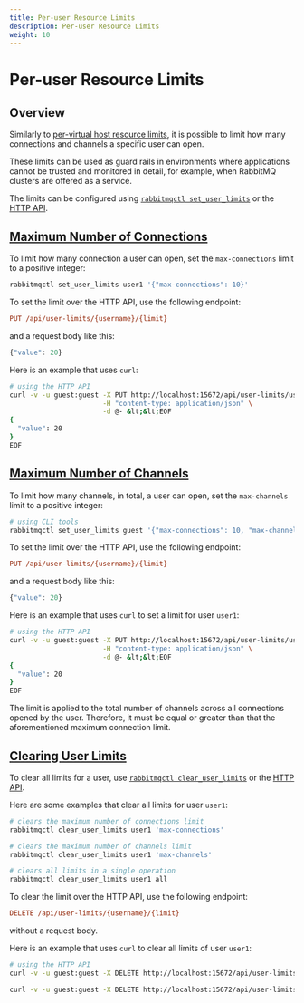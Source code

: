 ```yaml
---
title: Per-user Resource Limits
description: Per-user Resource Limits
weight: 10
---
```


<!--
Copyright (c) 2007-2023 VMware, Inc. or its affiliates.

All rights reserved. This program and the accompanying materials
are made available under the terms of the under the Apache License,
Version 2.0 (the "License”); you may not use this file except in compliance
with the License. You may obtain a copy of the License at

https://www.apache.org/licenses/LICENSE-2.0

Unless required by applicable law or agreed to in writing, software
distributed under the License is distributed on an "AS IS" BASIS,
WITHOUT WARRANTIES OR CONDITIONS OF ANY KIND, either express or implied.
See the License for the specific language governing permissions and
limitations under the License.
-->

# Per-user Resource Limits

## Overview

Similarly to [per-virtual host resource limits](./vhosts.html#limits), it is possible to limit
how many connections and channels a specific user can open.

These limits can be used as guard rails in environments where applications
cannot be trusted and monitored in detail, for example, when RabbitMQ clusters
are offered as a service.

The limits can be configured using [`rabbitmqctl set_user_limits`](./cli.html) or the [HTTP API](./management.html#http-api).

## <a id="connections" class="anchor" href="#connections">Maximum Number of Connections</a>

To limit how many connection a user can open, set the `max-connections` limit to
a positive integer:

```bash
rabbitmqctl set_user_limits user1 '{"max-connections": 10}'
```

To set the limit over the HTTP API, use the following endpoint:

```ini
PUT /api/user-limits/{username}/{limit}
```

and a request body like this:

```javascript
{"value": 20}
```

Here is an example that uses `curl`:

```bash
# using the HTTP API
curl -v -u guest:guest -X PUT http://localhost:15672/api/user-limits/user1/max-connections \
                       -H "content-type: application/json" \
                       -d @- &lt;&lt;EOF
{
  "value": 20
}
EOF
```

## <a id="channels" class="anchor" href="#channels">Maximum Number of Channels</a>

To limit how many channels, in total, a user can open, set the `max-channels` limit to
a positive integer:

```bash
# using CLI tools
rabbitmqctl set_user_limits guest '{"max-connections": 10, "max-channels": 20}'
```

To set the limit over the HTTP API, use the following endpoint:

```ini
PUT /api/user-limits/{username}/{limit}
```

and a request body like this:

```javascript
{"value": 20}
```

Here is an example that uses `curl` to set a limit for user `user1`:

```bash
# using the HTTP API
curl -v -u guest:guest -X PUT http://localhost:15672/api/user-limits/user1/max-channels \
                       -H "content-type: application/json" \
                       -d @- &lt;&lt;EOF
{
  "value": 20
}
EOF
```

The limit is applied to the total number of channels across all connections opened
by the user. Therefore, it must be equal or greater than that the aforementioned maximum
connection limit.

## <a id="clearing" class="anchor" href="#clearing">Clearing User Limits</a>

To clear all limits for a user, use [`rabbitmqctl clear_user_limits`](./cli.html) or the [HTTP API](./management.html#http-api).

Here are some examples that clear all limits for user `user1`:

```bash
# clears the maximum number of connections limit
rabbitmqctl clear_user_limits user1 'max-connections'

# clears the maximum number of channels limit
rabbitmqctl clear_user_limits user1 'max-channels'

# clears all limits in a single operation
rabbitmqctl clear_user_limits user1 all
```

To clear the limit over the HTTP API, use the following endpoint:

```ini
DELETE /api/user-limits/{username}/{limit}
```

without a request body.

Here is an example that uses `curl` to clear all limits of user `user1`:

```bash
# using the HTTP API
curl -v -u guest:guest -X DELETE http://localhost:15672/api/user-limits/user1/max-channels

curl -v -u guest:guest -X DELETE http://localhost:15672/api/user-limits/user1/max-connections
```